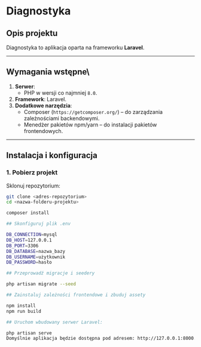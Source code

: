 # Diagnostyka

## Opis projektu
Diagnostyka to aplikacja oparta na frameworku **Laravel**.

---

## Wymagania wstępne\
1. **Serwer**:
   - PHP w wersji co najmniej `8.0`.
2. **Framework**: Laravel.
3. **Dodatkowe narzędzia**:
   - Composer (`https://getcomposer.org/`) – do zarządzania zależnościami backendowymi.
   - Menedżer pakietów npm/yarn – do instalacji pakietów frontendowych.

---

## Instalacja i konfiguracja
### 1. Pobierz projekt
Sklonuj repozytorium:
```bash
git clone <adres-repozytorium>
cd <nazwa-folderu-projektu>

composer install

## Skonfiguruj plik .env

DB_CONNECTION=mysql
DB_HOST=127.0.0.1
DB_PORT=3306
DB_DATABASE=nazwa_bazy
DB_USERNAME=użytkownik
DB_PASSWORD=hasło

## Przeprowadź migracje i seedery

php artisan migrate --seed

## Zainstaluj zależności frontendowe i zbuduj assety

npm install
npm run build

## Uruchom wbudowany serwer Laravel:

php artisan serve
Domyślnie aplikacja będzie dostępna pod adresem: http://127.0.0.1:8000.



